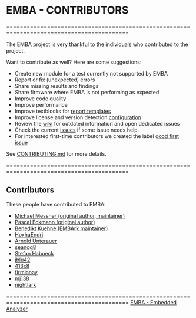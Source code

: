 # EMBA - CONTRIBUTORS

==========================================================================================

The EMBA project is very thankful to the individuals who contributed to the project.

Want to contribute as well? Here are some suggestions:

- Create new module for a test currently not supported by EMBA
- Report or fix (unexpected) errors
- Share missing results and findings
- Share firmware where EMBA is not performing as expected
- Improve code quality
- Improve performance
- Improve textblocks for [report templates](https://github.com/e-m-b-a/emba/tree/master/config/report_templates)
- Improve license and version detection [configuration](https://github.com/e-m-b-a/emba/blob/master/config/bin_version_strings.cfg)
- Review the [wiki](https://github.com/e-m-b-a/emba/wiki) for outdated information and open dedicated issues
- Check the current [issues](https://github.com/e-m-b-a/emba/issues) if some issue needs help.
- For interested first-time contributors we created the label [good first issue](https://github.com/e-m-b-a/emba/issues?q=is%3Aissue+is%3Aopen+label%3A%22good+first+issue%22)

See [CONTRIBUTING.md](https://github.com/e-m-b-a/emba/blob/master/CONTRIBUTING.md) for more details.

==========================================================================================

## Contributors

These people have contributed to EMBA:

* [Michael Messner (original author, maintainer)](https://github.com/m-1-k-3)
* [Pascal Eckmann (original author)](https://github.com/p4cx)
* [Benedikt Kuehne (EMBArk maintainer)](https://github.com/BenediktMKuehne)
* [HoxhaEndri](https://github.com/HoxhaEndri)
* [Arnold Unterauer](https://github.com/Anemosx)
* [seanog8](https://github.com/seanog8)
* [Stefan Haboeck](https://github.com/StefanHaboeck)
* [jblu42](https://github.com/jblu42)
* [413x8](https://github.com/413x8)
* [firmianay](https://github.com/firmianay)
* [mj138](https://github.com/mj138)
* [nightlark](https://github.com/nightlark)


==========================================================================================
  [EMBA - Embedded Analyzer](https://www.securefirmware.de)

